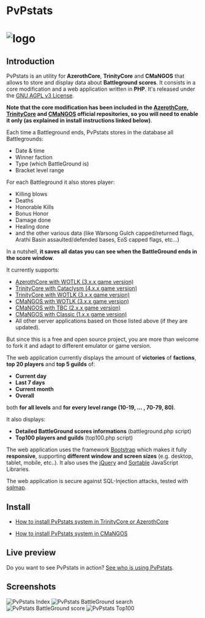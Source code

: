 PvPstats
========
# ![logo](https://raw.githubusercontent.com/ShinDarth/PvPstats/master/logo/PvPstats.png)

## Introduction

PvPstats is an utility for **AzerothCore**, **TrinityCore** and **CMaNGOS** that allows to store and display data about **Battleground scores**. It consists in a core modification and a web application written in **PHP**. It's released under the [GNU AGPL v3 License](https://github.com/ShinDarth/PvPstats/blob/master/LICENSE).

**Note that the core modification has been included in the [AzerothCore](https://github.com/AzerothCore/), [TrinityCore](https://github.com/TrinityCore/) and [CMaNGOS](https://github.com/cmangos/) official repositories, so you will need to enable it only (as explained in install instructions linked below)**.

Each time a Battleground ends, PvPstats stores in the database all Battlegrounds:

- Date & time
- Winner faction
- Type (which BattleGround is)
- Bracket level range

For each Battleground it also stores player:

- Killing blows
- Deaths
- Honorable Kills
- Bonus Honor
- Damage done
- Healing done
- and the other various data (like Warsong Gulch capped/returned flags, Arathi Basin assaulted/defended bases, EoS capped flags, etc...)

In a nutshell, **it saves all datas you can see when the BattleGround ends in the score window**.


It currently supports:

- [AzerothCore with WOTLK (3.x.x game version)](https://github.com/azerothcore/azerothcore-wotlk)
- [TrinityCore with Cataclysm (4.x.x game version)](https://gitlab.com/trinitycore/TrinityCore_434/)
- [TrinityCore with WOTLK (3.x.x game version)](https://github.com/TrinityCore/TrinityCore/tree/3.3.5)
- [CMaNGOS with WOTLK (3.x.x game version)](https://github.com/CMaNGOS/mangos-wotlk)
- [CMaNGOS with TBC     (2.x.x game version)](https://github.com/CMaNGOS/mangos-tbc)
- [CMaNGOS with Classic   (1.x.x game version)](https://github.com/CMaNGOS/mangos-classic)
- All other server applications based on those listed above (if they are updated).

But since this is a free and open source project, you are more than welcome to fork it and adapt to different emulator or game version.

The web application currently displays the amount of **victories** of **factions**, **top 20 players** and **top 5 guilds** of:

- **Current day**
- **Last 7 days**
- **Current month**
- **Overall**

both **for all levels** and **for every level range (10-19, ... , 70-79, 80)**.

It also displays:

- **Detailed BattleGround scores informations** (battleground.php script)
- **Top100 players and guilds** (top100.php script)

The web application uses the framework [Bootstrap](https://github.com/twbs/bootstrap) which makes it fully **responsive**, supporting **different window and screen sizes** (e.g. desktop, tablet, mobile, etc..). It also uses the [jQuery](https://github.com/jquery/jquery) and [Sortable](https://github.com/HubSpot/sortable) JavaScript Libraries.

The web application is secure against SQL-Injection attacks, tested with [sqlmap](https://github.com/sqlmapproject/sqlmap).

## Install

- [How to install PvPstats system in TrinityCore or AzerothCore](https://github.com/ShinDarth/PvPstats/blob/master/docs/INSTALL-TrinityCore.md)

- [How to install PvPstats system in CMaNGOS](https://github.com/ShinDarth/PvPstats/blob/master/docs/INSTALL-CMaNGOS.md)

## Live preview

Do you want to see PvPstats in action? [See who is using PvPstats](http://shinworld.altervista.org/PvPstats/).

## Screenshots

![PvPstats Index](http://shinworld.altervista.org/PvPstats/img/index.png "PvPstats Index")
![PvPstats BattleGround search](http://shinworld.altervista.org/PvPstats/img/battleground1.png "PvPstats BattleGround search")
![PvPstats BattleGround score](http://shinworld.altervista.org/PvPstats/img/battleground2.png "PvPstats BattleGround score")
![PvPstats Top100](http://shinworld.altervista.org/PvPstats/img/top100.png "PvPstats Top100")
